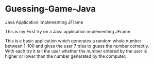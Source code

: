 # Guessing-Game-Java
Java Application Implementing JFrame

This is my First try on a Java application implementing JFrame.

This is a basic application which generates a random whole number between 1-100 and gives the user 7 tries to guess the number correctly.
With each try it tell the user whether the number entered by the user is higher or lower than the number generated by the computer.
